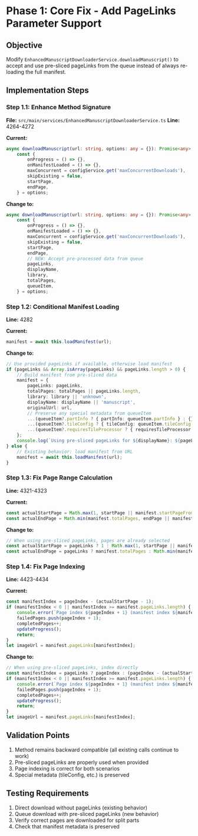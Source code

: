# Phase 1: Core Fix - Add PageLinks Parameter Support

## Objective
Modify `EnhancedManuscriptDownloaderService.downloadManuscript()` to accept and use pre-sliced pageLinks from the queue instead of always re-loading the full manifest.

## Implementation Steps

### Step 1.1: Enhance Method Signature
**File:** `src/main/services/EnhancedManuscriptDownloaderService.ts`
**Line:** 4264-4272

**Current:**
```typescript
async downloadManuscript(url: string, options: any = {}): Promise<any> {
    const {
        onProgress = () => {},
        onManifestLoaded = () => {},
        maxConcurrent = configService.get('maxConcurrentDownloads'),
        skipExisting = false,
        startPage,
        endPage,
    } = options;
```

**Change to:**
```typescript
async downloadManuscript(url: string, options: any = {}): Promise<any> {
    const {
        onProgress = () => {},
        onManifestLoaded = () => {},
        maxConcurrent = configService.get('maxConcurrentDownloads'),
        skipExisting = false,
        startPage,
        endPage,
        // NEW: Accept pre-processed data from queue
        pageLinks,
        displayName,
        library,
        totalPages,
        queueItem,
    } = options;
```

### Step 1.2: Conditional Manifest Loading
**Line:** 4282

**Current:**
```typescript
manifest = await this.loadManifest(url);
```

**Change to:**
```typescript
// Use provided pageLinks if available, otherwise load manifest
if (pageLinks && Array.isArray(pageLinks) && pageLinks.length > 0) {
    // Build manifest from pre-sliced data
    manifest = {
        pageLinks: pageLinks,
        totalPages: totalPages || pageLinks.length,
        library: library || 'unknown',
        displayName: displayName || 'manuscript',
        originalUrl: url,
        // Preserve any special metadata from queueItem
        ...(queueItem?.partInfo ? { partInfo: queueItem.partInfo } : {}),
        ...(queueItem?.tileConfig ? { tileConfig: queueItem.tileConfig } : {}),
        ...(queueItem?.requiresTileProcessor ? { requiresTileProcessor: queueItem.requiresTileProcessor } : {}),
    };
    console.log(`Using pre-sliced pageLinks for ${displayName}: ${pageLinks.length} pages`);
} else {
    // Existing behavior: load manifest from URL
    manifest = await this.loadManifest(url);
}
```

### Step 1.3: Fix Page Range Calculation
**Line:** 4321-4323

**Current:**
```typescript
const actualStartPage = Math.max(1, startPage || manifest.startPageFromUrl || 1);
const actualEndPage = Math.min(manifest.totalPages, endPage || manifest.totalPages);
```

**Change to:**
```typescript
// When using pre-sliced pageLinks, pages are already selected
const actualStartPage = pageLinks ? 1 : Math.max(1, startPage || manifest.startPageFromUrl || 1);
const actualEndPage = pageLinks ? manifest.totalPages : Math.min(manifest.totalPages, endPage || manifest.totalPages);
```

### Step 1.4: Fix Page Indexing
**Line:** 4423-4434

**Current:**
```typescript
const manifestIndex = pageIndex - (actualStartPage - 1);
if (manifestIndex < 0 || manifestIndex >= manifest.pageLinks.length) {
    console.error(`Page index ${pageIndex + 1} (manifest index ${manifestIndex}) is out of bounds`);
    failedPages.push(pageIndex + 1);
    completedPages++;
    updateProgress();
    return;
}
let imageUrl = manifest.pageLinks[manifestIndex];
```

**Change to:**
```typescript
// When using pre-sliced pageLinks, index directly
const manifestIndex = pageLinks ? pageIndex : (pageIndex - (actualStartPage - 1));
if (manifestIndex < 0 || manifestIndex >= manifest.pageLinks.length) {
    console.error(`Page index ${pageIndex + 1} (manifest index ${manifestIndex}) is out of bounds`);
    failedPages.push(pageIndex + 1);
    completedPages++;
    updateProgress();
    return;
}
let imageUrl = manifest.pageLinks[manifestIndex];
```

## Validation Points
1. Method remains backward compatible (all existing calls continue to work)
2. Pre-sliced pageLinks are properly used when provided
3. Page indexing is correct for both scenarios
4. Special metadata (tileConfig, etc.) is preserved

## Testing Requirements
1. Direct download without pageLinks (existing behavior)
2. Queue download with pre-sliced pageLinks (new behavior)
3. Verify correct pages are downloaded for split parts
4. Check that manifest metadata is preserved